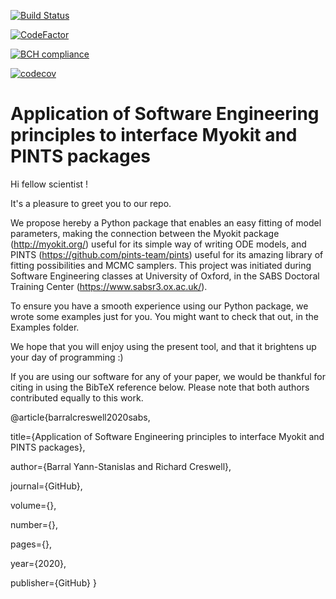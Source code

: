[![Build Status](https://travis-ci.com/rcw5890/SABS_project.svg?token=iqiYoSJFydjsMKTfVtr4&branch=master)](https://travis-ci.com/rcw5890/SABS_project)

[![CodeFactor](https://www.codefactor.io/repository/github/rcw5890/sabs_project/badge?s=49c1291fc2fdcd0d21939244420d9a264ec72f2c)](https://www.codefactor.io/repository/github/rcw5890/sabs_project)

[![BCH compliance](https://bettercodehub.com/edge/badge/rcw5890/SABS_project?branch=master&token=cb448b0bbcac9eba1f6eaa765c6c8aaeee898236)](https://bettercodehub.com/)

[![codecov](https://codecov.io/gh/rcw5890/SABS_project/branch/master/graph/badge.svg?token=IYc8QeF81y)](https://codecov.io/gh/rcw5890/SABS_project)

# Application of Software Engineering principles to interface Myokit and PINTS packages

Hi fellow scientist !

It's a pleasure to greet you to our repo. 

We propose hereby a Python package that enables an easy fitting of model parameters, making the connection between the Myokit package (http://myokit.org/) useful for its simple way of writing ODE models, and PINTS (https://github.com/pints-team/pints) useful for its amazing library of fitting possibilities and MCMC samplers. This project was initiated during Software Engineering classes at University of Oxford, in the SABS Doctoral Training Center (https://www.sabsr3.ox.ac.uk/). 

To ensure you have a smooth experience using our Python package, we wrote some examples just for you. You might want to check that out, in the Examples folder. 

We hope that you will enjoy using the present tool, and that it brightens up your day of programming :)

If you are using our software for any of your paper, we would be thankful for citing in using the BibTeX reference below. Please note that both authors contributed equally to this work.

@article{barralcreswell2020sabs,

  title={Application of Software Engineering principles to interface Myokit and PINTS packages},
  
  author={Barral Yann-Stanislas and Richard Creswell},
  
  journal={GitHub},
  
  volume={},
  
  number={},
  
  pages={},
  
  year={2020},
  
  publisher={GitHub}
}
